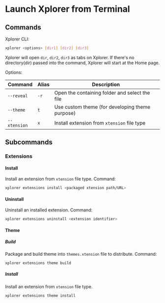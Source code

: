 # Launch Xplorer from Terminal

## Commands

Xplorer CLI:

```bash
xplorer <options> [dir1] [dir2] [dir3]
```

Xplorer will open `dir`, `dir2`, `dir3` as tabs on Xplorer. If there's no directory(dir) passed into the command, Xplorer will start at the Home page.

Options:

| Command      | Alias | Description                                     |
| ------------ | ----- | ----------------------------------------------- |
| `--reveal`   | `-r`  | Open the containing folder and select the file  |
| `--theme`    | `t`   | Use custom theme (for developing theme purpose) |
| `--xtension` | `x`   | Install extension from `xtension` file type     |

## Subcommands

### Extensions

#### Install

Install an extension from `xtension` file type. Command:

```bash
xplorer extensions install <packaged xtension path/URL>
```

#### Uninstall

Uninstall an installed extension. Command:

```bash
xplorer extensions uninstall <extension identifier>
```

#### Theme

##### Build

Package and build theme into `themes.xtension` file to distribute. Command:

```bash
xplorer extensions theme build
```

##### Install

Install an extension from `xtension` file type.

```
xplorer extensions theme install
```
